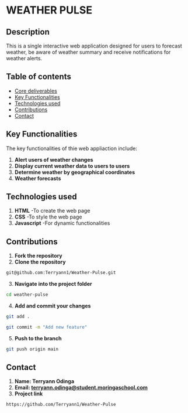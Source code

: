 # WEATHER PULSE
## Description
This is a single interactive web application designed for users to forecast weather, be aware of weather summary and receive notifications for weather alerts.
## Table of contents
- [Core deliverables](#core-delivearbles)
- [Key Functionalities](#key-functionalities)
- [Technologies used](#technologies-used)
- [Contributions](#contributions)
- [Contact](#contact)

## Key Functionalities
The key functionalities of thie web appliaction include:
1. **Alert users of weather changes**
2. **Display current weather data to users to users**
3. **Determine weather by geographical coordinates**
4. **Weather forecasts**

## Technologies used
1. **HTML** -To create the web page
2. **CSS** -To style the web page
3. **Javascript** -For dynamic functionalities
## Contributions
1. **Fork the repository**
2. **Clone the repository**
```bash
git@github.com:Terryann1/Weather-Pulse.git
```
3. **Navigate into the project folder**
```bash
cd weather-pulse
```
4. **Add and commit your changes**
```bash
git add .
```
```bash
git commit -m "Add new feature"
```
5. **Push to the branch**
```bash
git push origin main
```
## Contact
1. **Name: Terryann Odinga**
2. **Email: terryann.odinga@student.moringaschool.com**
3. **Project link**
```bash
https://github.com/Terryann1/Weather-Pulse
```


